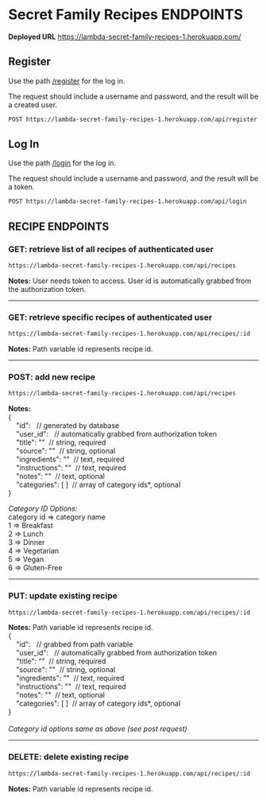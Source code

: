 # Secret Family Recipes ENDPOINTS

**Deployed URL** https://lambda-secret-family-recipes-1.herokuapp.com/

## Register

Use the path [/register](https://lambda-secret-family-recipes-1.herokuapp.com/api/register) for the log in.

The request should include a username and password, and the result will be a created user.

```bash
POST https://lambda-secret-family-recipes-1.herokuapp.com/api/register
```

## Log In

Use the path [/login](https://lambda-secret-family-recipes-1.herokuapp.com/api/login) for the log in.

The request should include a username and password, and the result will be a token.

```bash
POST https://lambda-secret-family-recipes-1.herokuapp.com/api/login
```

## RECIPE ENDPOINTS

### GET: retrieve list of all recipes of authenticated user
```bash
https://lambda-secret-family-recipes-1.herokuapp.com/api/recipes
```
**Notes:** User needs token to access. User id is automatically grabbed from the authorization token.
***
### GET: retrieve specific recipes of authenticated user 
```bash
https://lambda-secret-family-recipes-1.herokuapp.com/api/recipes/:id
```
**Notes:** Path variable id represents recipe id. 
***
### POST: add new recipe
```bash
https://lambda-secret-family-recipes-1.herokuapp.com/api/recipes
```
**Notes:** <br>
{ <br>
&nbsp;&nbsp;&nbsp;&nbsp;"id": &nbsp;&nbsp;// generated by database<br>
&nbsp;&nbsp;&nbsp;&nbsp;"user_id": &nbsp;&nbsp;// automatically grabbed from authorization token<br>
&nbsp;&nbsp;&nbsp;&nbsp;"title": ""&nbsp;&nbsp;// string, required<br>
&nbsp;&nbsp;&nbsp;&nbsp;"source": ""&nbsp;&nbsp;// string, optional<br>
&nbsp;&nbsp;&nbsp;&nbsp;"ingredients": ""&nbsp;&nbsp;// text, required<br>
&nbsp;&nbsp;&nbsp;&nbsp;"instructions": ""&nbsp;&nbsp;// text, required<br>
&nbsp;&nbsp;&nbsp;&nbsp;"notes": ""&nbsp;&nbsp;// text, optional<br>
&nbsp;&nbsp;&nbsp;&nbsp;"categories": [ ]&nbsp;&nbsp;// array of category ids*, optional<br>
}

*Category ID Options:* <br>
category id => category name<br>
1 => Breakfast<br>
2 => Lunch<br>
3 => Dinner<br>
4 => Vegetarian<br>
5 => Vegan<br>
6 => Gluten-Free<br>
***

### PUT: update existing recipe
```bash
https://lambda-secret-family-recipes-1.herokuapp.com/api/recipes/:id
```
**Notes:** Path variable id represents recipe id. <br>
{ <br>
&nbsp;&nbsp;&nbsp;&nbsp;"id": &nbsp;&nbsp;// grabbed from path variable<br>
&nbsp;&nbsp;&nbsp;&nbsp;"user_id": &nbsp;&nbsp;// automatically grabbed from authorization token<br>
&nbsp;&nbsp;&nbsp;&nbsp;"title": ""&nbsp;&nbsp;// string, required<br>
&nbsp;&nbsp;&nbsp;&nbsp;"source": ""&nbsp;&nbsp;// string, optional<br>
&nbsp;&nbsp;&nbsp;&nbsp;"ingredients": ""&nbsp;&nbsp;// text, required<br>
&nbsp;&nbsp;&nbsp;&nbsp;"instructions": ""&nbsp;&nbsp;// text, required<br>
&nbsp;&nbsp;&nbsp;&nbsp;"notes": ""&nbsp;&nbsp;// text, optional<br>
&nbsp;&nbsp;&nbsp;&nbsp;"categories": [ ]&nbsp;&nbsp;// array of category ids*, optional<br>
}<br>
<br>*Category id options same as above (see post request)*
***

### DELETE: delete existing recipe
```bash
https://lambda-secret-family-recipes-1.herokuapp.com/api/recipes/:id
```
**Notes:** Path variable id represents recipe id. <br>
